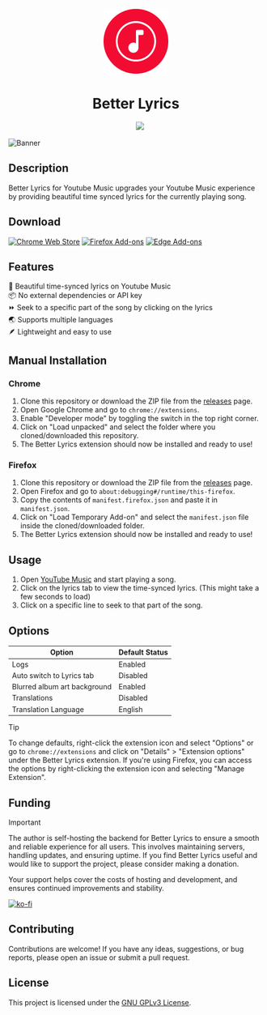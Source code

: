 <p align="center">
	<img src="./images/icons/icon-512.png" height="128">
    <h1 align="center">Better Lyrics</h1>
</p>

<p align="center">
	<a aria-label="License" href="https://www.gnu.org/licenses/gpl-3.0.en.html"><img src="https://img.shields.io/badge/license-GPL_v3-blue.svg" alt=""/></a>
	<img src="https://img.shields.io/badge/version-1.4.5-blue.svg" alt=""/>
	<img src="https://img.shields.io/badge/status-active-brightgreen.svg" alt=""/>
	<a aria-label="Volkswagen CI" href="https://github.com/boidushya/better-lyrics"><img src="https://auchenberg.github.io/volkswagen/volkswargen_ci.svg?v=1" alt=""/></a>
	<a aria-label="Better Lyrics Status" href="https://better-lyrics.openstatus.dev"><img height="20" src="https://better-lyrics.openstatus.dev/badge" /></a>
</p>

![Banner](https://i.ibb.co/QFHpVfy/Screenshot-2024-06-04-at-22-33-35.png)

## Description

Better Lyrics for Youtube Music upgrades your Youtube Music experience
by providing beautiful time synced lyrics for the currently playing
song.

## Download

<p float="left">
<a href="https://chromewebstore.google.com/detail/better-lyrics/effdbpeggelllpfkjppbokhmmiinhlmg" target="_blank"><img src="https://storage.googleapis.com/web-dev-uploads/image/WlD8wC6g8khYWPJUsQceQkhXSlv1/HRs9MPufa1J1h5glNhut.png" alt="Chrome Web Store" height="60"/></a>
<a href="https://addons.mozilla.org/en-US/firefox/addon/better-lyrics/" target="_blank"><img src="https://blog.mozilla.org/addons/files/2020/04/get-the-addon-fx-apr-2020.svg" alt="Firefox Add-ons" height="60"/></a>
<a href="" target="_blank"><img src="https://upload.wikimedia.org/wikipedia/commons/7/7e/Microsoft_Edge_logo_%282019%29.png" alt="Edge Add-ons" height="60"/></a>
</p>

## Features

🎵 Beautiful time-synced lyrics on Youtube Music\
📦 No external dependencies or API key\
⏩ Seek to a specific part of the song by clicking on the lyrics\
🌏 Supports multiple languages\
🪶 Lightweight and easy to use

## Manual Installation

### Chrome

1. Clone this repository or download the ZIP file from the [releases](https://github.com/boidushya/better-lyrics/releases) page.
2. Open Google Chrome and go to `chrome://extensions`.
3. Enable "Developer mode" by toggling the switch in the top right corner.
4. Click on "Load unpacked" and select the folder where you cloned/downloaded this repository.
5. The Better Lyrics extension should now be installed and ready to use!

### Firefox

1. Clone this repository or download the ZIP file from the [releases](https://github.com/boidushya/better-lyrics/releases) page.
2. Open Firefox and go to `about:debugging#/runtime/this-firefox`.
3. Copy the contents of `manifest.firefox.json` and paste it in `manifest.json`.
4. Click on "Load Temporary Add-on" and select the `manifest.json` file inside the cloned/downloaded folder.
5. The Better Lyrics extension should now be installed and ready to use!

## Usage

1. Open [YouTube Music](https://music.youtube.com) and start playing a song.
2. Click on the lyrics tab to view the time-synced lyrics. (This might take a few seconds to load)
3. Click on a specific line to seek to that part of the song.

## Options

| **Option**                   | **Default Status** |
| ---------------------------- | ------------------ |
| Logs                         | Enabled            |
| Auto switch to Lyrics tab    | Disabled           |
| Blurred album art background | Enabled            |
| Translations                 | Disabled           |
| Translation Language         | English            |

> [!TIP]
>
> To change defaults, right-click the extension icon and select "Options" or go to `chrome://extensions` and click on "Details" > "Extension options" under the Better Lyrics extension. If you're using Firefox, you can access the options by right-clicking the extension icon and selecting "Manage Extension".

## Funding

> [!IMPORTANT]
>
> The author is self-hosting the backend for Better Lyrics to ensure a smooth and reliable experience for all users. This involves maintaining servers, handling updates, and ensuring uptime. If you find Better Lyrics useful and would like to support the project, please consider making a donation.
>
> Your support helps cover the costs of hosting and development, and ensures continued improvements and stability.

[![ko-fi](https://ko-fi.com/img/githubbutton_sm.svg)](https://ko-fi.com/Q5Q2VA1E)

## Contributing

Contributions are welcome! If you have any ideas, suggestions, or bug reports, please open an issue or submit a pull request.

## License

This project is licensed under the [GNU GPLv3 License](LICENSE).
